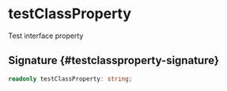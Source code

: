 # testClassProperty

Test interface property  

## Signature {#testclassproperty-signature}

```typescript
readonly testClassProperty: string;
```

